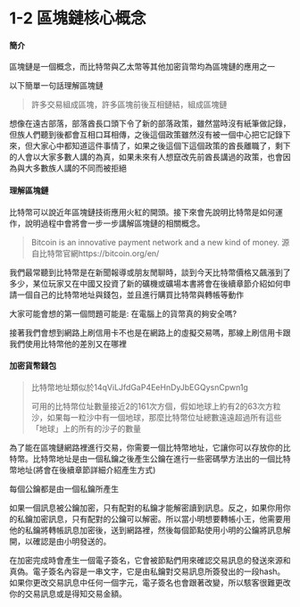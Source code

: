 # 1-2 區塊鏈核心概念

#### 簡介

區塊鏈是一個概念，而比特幣與乙太幣等其他加密貨幣均為區塊鏈的應用之一

以下簡單一句話理解區塊鏈

> 許多交易組成區塊，許多區塊前後互相鏈結，組成區塊鏈

想像在遠古部落，部落酋長口頭下令了新的部落政策，雖然當時沒有紙筆做記錄，但族人們聽到後都會互相口耳相傳，之後這個政策雖然沒有被一個中心把它記錄下來，但大家心中都知道這件事情了，如果之後這個下這個政策的酋長離職了，剩下的人會以大家多數人講的為真，如果未來有人想竄改先前酋長講過的政策，也會因為與大多數族人講的不同而被拒絕

#### 理解區塊鏈

比特幣可以說近年區塊鏈技術應用火紅的開頭。接下來會先說明比特幣是如何運作，說明過程中會將會一步一步講解區塊鏈的相關概念。

> Bitcoin is an innovative payment network and a new kind of money.   源自比特幣官網https://bitcoin.org/en/

我們最常聽到比特幣是在新聞報導或朋友閒聊時，談到今天比特幣價格又飆漲到了多少，某位玩家又在中國又投資了新的礦機或礦場本書將會在後續章節介紹如何申請一個自己的比特幣地址與錢包，並且進行購買比特幣與轉帳等動作

大家可能會想的第一個問題可能是: 在電腦上的貨幣真的夠安全嗎?

接著我們會想到網路上刷信用卡不也是在網路上的虛擬交易嗎，那線上刷信用卡跟我們使用比特幣他的差別又在哪裡

#### 加密貨幣錢包

> 比特幣地址類似於14qViLJfdGaP4EeHnDyJbEGQysnCpwn1g
>
> 可用的比特幣位址數量接近2的161次方個，假如地球上約有2的63次方粒沙，如果每一粒沙中有一個地球，那麼比特幣位址總數遠遠超過所有這些「地球」上的所有的沙子的數量

為了能在區塊鏈網路裡進行交易，你需要一個比特幣地址，它讓你可以存放你的比特幣。比特幣地址是由一個私鑰之後產生公鑰在進行一些密碼學方法出的一個比特幣地址\(將會在後續章節詳細介紹產生方式\)

每個公鑰都是由一個私鑰所產生

如果一個訊息被公鑰加密，只有配對的私鑰才能解密讀到訊息。反之，如果你用你的私鑰加密訊息，只有配對的公鑰可以解密。所以當小明想要轉帳小王，他需要用他的私鑰將轉帳訊息加密後，送到網路裡，然後每個節點使用小明的公鑰將訊息解開，以確認是由小明發送的。

在加密完成時會產生一個電子簽名，它會被節點們用來確認交易訊息的發送來源和真偽。電子簽名內容是一串文字，它是由私鑰對交易訊息所簽發出的一段hash。如果你更改交易訊息中任何一個字元，電子簽名也會跟著改變，所以駭客很難更改你的交易訊息或是得知交易金額。

